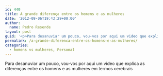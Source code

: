 ```yaml
---
id: 440
title: A grande diferença entre os homens e as mulheres
date: '2012-09-06T19:43:29+00:00'
author: 
  name: Pedro Resende
layout: post
guid: '<p>Para desanuviar um pouco, vou-vos por aqui um video que explica as diferenças entre os homens e as mulheres em termos cerebrais</p><p>&nbsp;</p><p>&nbsp;</p>'
permalink: /a-grande-diferenca-entre-os-homens-e-as-mulheres/
categories:
  - homens vs mulheres, Personal
---
```

Para desanuviar um pouco, vou-vos por aqui um video que explica as diferenças entre os homens e as mulheres em termos cerebrais

&nbsp;

&nbsp;